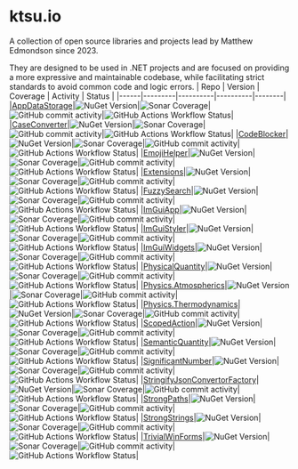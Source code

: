 # ktsu.io

A collection of open source libraries and projects lead by Matthew Edmondson since 2023.

They are designed to be used in .NET projects and are focused on providing a more expressive and maintainable codebase, while facilitating strict standards to avoid common code and logic errors.
| Repo | Version | Coverage | Activity | Status |
|------|---------|----------|----------|--------|
|[AppDataStorage](https://github.com/ktsu-io/AppDataStorage)|![NuGet Version](https://img.shields.io/nuget/v/ktsu.io.AppDataStorage?label=&logo=nuget)|![Sonar Coverage](https://img.shields.io/sonar/coverage/ktsu-io_AppDataStorage?server=https%3A%2F%2Fsonarcloud.io&logo=sonarcloud)|![GitHub commit activity](https://img.shields.io/github/commit-activity/m/ktsu-io/AppDataStorage?label=&logo=github)|![GitHub Actions Workflow Status](https://img.shields.io/github/actions/workflow/status/ktsu-io/AppDataStorage/dotnet.yml)|
|[CaseConverter](https://github.com/ktsu-io/CaseConverter)|![NuGet Version](https://img.shields.io/nuget/v/ktsu.io.CaseConverter?label=&logo=nuget)|![Sonar Coverage](https://img.shields.io/sonar/coverage/ktsu-io_CaseConverter?server=https%3A%2F%2Fsonarcloud.io&logo=sonarcloud)|![GitHub commit activity](https://img.shields.io/github/commit-activity/m/ktsu-io/CaseConverter?label=&logo=github)|![GitHub Actions Workflow Status](https://img.shields.io/github/actions/workflow/status/ktsu-io/CaseConverter/dotnet.yml)|
|[CodeBlocker](https://github.com/ktsu-io/CodeBlocker)|![NuGet Version](https://img.shields.io/nuget/v/ktsu.io.CodeBlocker?label=&logo=nuget)|![Sonar Coverage](https://img.shields.io/sonar/coverage/ktsu-io_CodeBlocker?server=https%3A%2F%2Fsonarcloud.io&logo=sonarcloud)|![GitHub commit activity](https://img.shields.io/github/commit-activity/m/ktsu-io/CodeBlocker?label=&logo=github)|![GitHub Actions Workflow Status](https://img.shields.io/github/actions/workflow/status/ktsu-io/CodeBlocker/dotnet.yml)|
|[EmojiHelper](https://github.com/ktsu-io/EmojiHelper)|![NuGet Version](https://img.shields.io/nuget/v/ktsu.io.EmojiHelper?label=&logo=nuget)|![Sonar Coverage](https://img.shields.io/sonar/coverage/ktsu-io_EmojiHelper?server=https%3A%2F%2Fsonarcloud.io&logo=sonarcloud)|![GitHub commit activity](https://img.shields.io/github/commit-activity/m/ktsu-io/EmojiHelper?label=&logo=github)|![GitHub Actions Workflow Status](https://img.shields.io/github/actions/workflow/status/ktsu-io/EmojiHelper/dotnet.yml)|
|[Extensions](https://github.com/ktsu-io/Extensions)|![NuGet Version](https://img.shields.io/nuget/v/ktsu.io.Extensions?label=&logo=nuget)|![Sonar Coverage](https://img.shields.io/sonar/coverage/ktsu-io_Extensions?server=https%3A%2F%2Fsonarcloud.io&logo=sonarcloud)|![GitHub commit activity](https://img.shields.io/github/commit-activity/m/ktsu-io/Extensions?label=&logo=github)|![GitHub Actions Workflow Status](https://img.shields.io/github/actions/workflow/status/ktsu-io/Extensions/dotnet.yml)|
|[FuzzySearch](https://github.com/ktsu-io/FuzzySearch)|![NuGet Version](https://img.shields.io/nuget/v/ktsu.io.FuzzySearch?label=&logo=nuget)|![Sonar Coverage](https://img.shields.io/sonar/coverage/ktsu-io_FuzzySearch?server=https%3A%2F%2Fsonarcloud.io&logo=sonarcloud)|![GitHub commit activity](https://img.shields.io/github/commit-activity/m/ktsu-io/FuzzySearch?label=&logo=github)|![GitHub Actions Workflow Status](https://img.shields.io/github/actions/workflow/status/ktsu-io/FuzzySearch/dotnet.yml)|
|[ImGuiApp](https://github.com/ktsu-io/ImGuiApp)|![NuGet Version](https://img.shields.io/nuget/v/ktsu.io.ImGuiApp?label=&logo=nuget)|![Sonar Coverage](https://img.shields.io/sonar/coverage/ktsu-io_ImGuiApp?server=https%3A%2F%2Fsonarcloud.io&logo=sonarcloud)|![GitHub commit activity](https://img.shields.io/github/commit-activity/m/ktsu-io/ImGuiApp?label=&logo=github)|![GitHub Actions Workflow Status](https://img.shields.io/github/actions/workflow/status/ktsu-io/ImGuiApp/dotnet.yml)|
|[ImGuiStyler](https://github.com/ktsu-io/ImGuiStyler)|![NuGet Version](https://img.shields.io/nuget/v/ktsu.io.ImGuiStyler?label=&logo=nuget)|![Sonar Coverage](https://img.shields.io/sonar/coverage/ktsu-io_ImGuiStyler?server=https%3A%2F%2Fsonarcloud.io&logo=sonarcloud)|![GitHub commit activity](https://img.shields.io/github/commit-activity/m/ktsu-io/ImGuiStyler?label=&logo=github)|![GitHub Actions Workflow Status](https://img.shields.io/github/actions/workflow/status/ktsu-io/ImGuiStyler/dotnet.yml)|
|[ImGuiWidgets](https://github.com/ktsu-io/ImGuiWidgets)|![NuGet Version](https://img.shields.io/nuget/v/ktsu.io.ImGuiWidgets?label=&logo=nuget)|![Sonar Coverage](https://img.shields.io/sonar/coverage/ktsu-io_ImGuiWidgets?server=https%3A%2F%2Fsonarcloud.io&logo=sonarcloud)|![GitHub commit activity](https://img.shields.io/github/commit-activity/m/ktsu-io/ImGuiWidgets?label=&logo=github)|![GitHub Actions Workflow Status](https://img.shields.io/github/actions/workflow/status/ktsu-io/ImGuiWidgets/dotnet.yml)|
|[PhysicalQuantity](https://github.com/ktsu-io/PhysicalQuantity)|![NuGet Version](https://img.shields.io/nuget/v/ktsu.io.PhysicalQuantity?label=&logo=nuget)|![Sonar Coverage](https://img.shields.io/sonar/coverage/ktsu-io_PhysicalQuantity?server=https%3A%2F%2Fsonarcloud.io&logo=sonarcloud)|![GitHub commit activity](https://img.shields.io/github/commit-activity/m/ktsu-io/PhysicalQuantity?label=&logo=github)|![GitHub Actions Workflow Status](https://img.shields.io/github/actions/workflow/status/ktsu-io/PhysicalQuantity/dotnet.yml)|
|[Physics.Atmospherics](https://github.com/ktsu-io/Physics.Atmospherics)|![NuGet Version](https://img.shields.io/nuget/v/ktsu.io.Physics.Atmospherics?label=&logo=nuget)|![Sonar Coverage](https://img.shields.io/sonar/coverage/ktsu-io_Physics.Atmospherics?server=https%3A%2F%2Fsonarcloud.io&logo=sonarcloud)|![GitHub commit activity](https://img.shields.io/github/commit-activity/m/ktsu-io/Physics.Atmospherics?label=&logo=github)|![GitHub Actions Workflow Status](https://img.shields.io/github/actions/workflow/status/ktsu-io/Physics.Atmospherics/dotnet.yml)|
|[Physics.Thermodynamics](https://github.com/ktsu-io/Physics.Thermodynamics)|![NuGet Version](https://img.shields.io/nuget/v/ktsu.io.Physics.Thermodynamics?label=&logo=nuget)|![Sonar Coverage](https://img.shields.io/sonar/coverage/ktsu-io_Physics.Thermodynamics?server=https%3A%2F%2Fsonarcloud.io&logo=sonarcloud)|![GitHub commit activity](https://img.shields.io/github/commit-activity/m/ktsu-io/Physics.Thermodynamics?label=&logo=github)|![GitHub Actions Workflow Status](https://img.shields.io/github/actions/workflow/status/ktsu-io/Physics.Thermodynamics/dotnet.yml)|
|[ScopedAction](https://github.com/ktsu-io/ScopedAction)|![NuGet Version](https://img.shields.io/nuget/v/ktsu.io.ScopedAction?label=&logo=nuget)|![Sonar Coverage](https://img.shields.io/sonar/coverage/ktsu-io_ScopedAction?server=https%3A%2F%2Fsonarcloud.io&logo=sonarcloud)|![GitHub commit activity](https://img.shields.io/github/commit-activity/m/ktsu-io/ScopedAction?label=&logo=github)|![GitHub Actions Workflow Status](https://img.shields.io/github/actions/workflow/status/ktsu-io/ScopedAction/dotnet.yml)|
|[SemanticQuantity](https://github.com/ktsu-io/SemanticQuantity)|![NuGet Version](https://img.shields.io/nuget/v/ktsu.io.SemanticQuantity?label=&logo=nuget)|![Sonar Coverage](https://img.shields.io/sonar/coverage/ktsu-io_SemanticQuantity?server=https%3A%2F%2Fsonarcloud.io&logo=sonarcloud)|![GitHub commit activity](https://img.shields.io/github/commit-activity/m/ktsu-io/SemanticQuantity?label=&logo=github)|![GitHub Actions Workflow Status](https://img.shields.io/github/actions/workflow/status/ktsu-io/SemanticQuantity/dotnet.yml)|
|[SignificantNumber](https://github.com/ktsu-io/SignificantNumber)|![NuGet Version](https://img.shields.io/nuget/v/ktsu.io.SignificantNumber?label=&logo=nuget)|![Sonar Coverage](https://img.shields.io/sonar/coverage/ktsu-io_SignificantNumber?server=https%3A%2F%2Fsonarcloud.io&logo=sonarcloud)|![GitHub commit activity](https://img.shields.io/github/commit-activity/m/ktsu-io/SignificantNumber?label=&logo=github)|![GitHub Actions Workflow Status](https://img.shields.io/github/actions/workflow/status/ktsu-io/SignificantNumber/dotnet.yml)|
|[StringifyJsonConvertorFactory](https://github.com/ktsu-io/StringifyJsonConvertorFactory)|![NuGet Version](https://img.shields.io/nuget/v/ktsu.io.StringifyJsonConvertorFactory?label=&logo=nuget)|![Sonar Coverage](https://img.shields.io/sonar/coverage/ktsu-io_StringifyJsonConvertorFactory?server=https%3A%2F%2Fsonarcloud.io&logo=sonarcloud)|![GitHub commit activity](https://img.shields.io/github/commit-activity/m/ktsu-io/StringifyJsonConvertorFactory?label=&logo=github)|![GitHub Actions Workflow Status](https://img.shields.io/github/actions/workflow/status/ktsu-io/StringifyJsonConvertorFactory/dotnet.yml)|
|[StrongPaths](https://github.com/ktsu-io/StrongPaths)|![NuGet Version](https://img.shields.io/nuget/v/ktsu.io.StrongPaths?label=&logo=nuget)|![Sonar Coverage](https://img.shields.io/sonar/coverage/ktsu-io_StrongPaths?server=https%3A%2F%2Fsonarcloud.io&logo=sonarcloud)|![GitHub commit activity](https://img.shields.io/github/commit-activity/m/ktsu-io/StrongPaths?label=&logo=github)|![GitHub Actions Workflow Status](https://img.shields.io/github/actions/workflow/status/ktsu-io/StrongPaths/dotnet.yml)|
|[StrongStrings](https://github.com/ktsu-io/StrongStrings)|![NuGet Version](https://img.shields.io/nuget/v/ktsu.io.StrongStrings?label=&logo=nuget)|![Sonar Coverage](https://img.shields.io/sonar/coverage/ktsu-io_StrongStrings?server=https%3A%2F%2Fsonarcloud.io&logo=sonarcloud)|![GitHub commit activity](https://img.shields.io/github/commit-activity/m/ktsu-io/StrongStrings?label=&logo=github)|![GitHub Actions Workflow Status](https://img.shields.io/github/actions/workflow/status/ktsu-io/StrongStrings/dotnet.yml)|
|[TrivialWinForms](https://github.com/ktsu-io/TrivialWinForms)|![NuGet Version](https://img.shields.io/nuget/v/ktsu.io.TrivialWinForms?label=&logo=nuget)|![Sonar Coverage](https://img.shields.io/sonar/coverage/ktsu-io_TrivialWinForms?server=https%3A%2F%2Fsonarcloud.io&logo=sonarcloud)|![GitHub commit activity](https://img.shields.io/github/commit-activity/m/ktsu-io/TrivialWinForms?label=&logo=github)|![GitHub Actions Workflow Status](https://img.shields.io/github/actions/workflow/status/ktsu-io/TrivialWinForms/dotnet.yml)|
